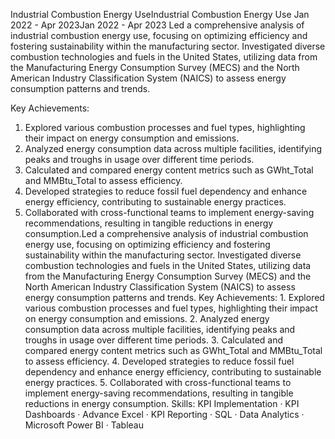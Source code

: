 Industrial Combustion Energy UseIndustrial Combustion Energy Use
Jan 2022 - Apr 2023Jan 2022 - Apr 2023
Led a comprehensive analysis of industrial combustion energy use, focusing on optimizing efficiency and fostering sustainability within the manufacturing sector. Investigated diverse combustion technologies and fuels in the United States, utilizing data from the Manufacturing Energy Consumption Survey (MECS) and the North American Industry Classification System (NAICS) to assess energy consumption patterns and trends.

Key Achievements:
1. Explored various combustion processes and fuel types, highlighting their impact on energy consumption and emissions.
2. Analyzed energy consumption data across multiple facilities, identifying peaks and troughs in usage over different time periods.
3. Calculated and compared energy content metrics such as GWht_Total and MMBtu_Total to assess efficiency.
4. Developed strategies to reduce fossil fuel dependency and enhance energy efficiency, contributing to sustainable energy practices.
5. Collaborated with cross-functional teams to implement energy-saving recommendations, resulting in tangible reductions in energy consumption.Led a comprehensive analysis of industrial combustion energy use, focusing on optimizing efficiency and fostering sustainability within the manufacturing sector. Investigated diverse combustion technologies and fuels in the United States, utilizing data from the Manufacturing Energy Consumption Survey (MECS) and the North American Industry Classification System (NAICS) to assess energy consumption patterns and trends. Key Achievements: 1. Explored various combustion processes and fuel types, highlighting their impact on energy consumption and emissions. 2. Analyzed energy consumption data across multiple facilities, identifying peaks and troughs in usage over different time periods. 3. Calculated and compared energy content metrics such as GWht_Total and MMBtu_Total to assess efficiency. 4. Developed strategies to reduce fossil fuel dependency and enhance energy efficiency, contributing to sustainable energy practices. 5. Collaborated with cross-functional teams to implement energy-saving recommendations, resulting in tangible reductions in energy consumption.
Skills: KPI Implementation · KPI Dashboards · Advance Excel · KPI Reporting · SQL · Data Analytics · Microsoft Power BI · Tableau
